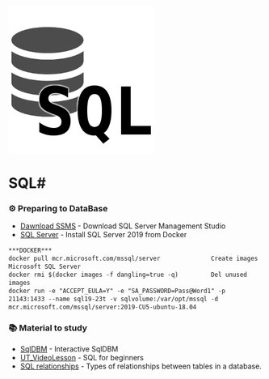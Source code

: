 ![Иллюстрация к проекту](https://github.com/Hamidalion/RepoPicture/blob/master/sql-logo.png)

# SQL#
### ⚙️ Preparing to DataBase
- [Dawnload SSMS](https://docs.microsoft.com/en-us/sql/ssms/download-sql-server-management-studio-ssms?view=sql-server-ver15) - Download SQL Server Management Studio
- [SQL Server](https://www.microsoft.com/en-us/sql-server/sql-server-downloads) - Install SQL Server 2019 from Docker
```
***DOCKER***
docker pull mcr.microsoft.com/mssql/server              Create images Microsoft SQL Server
docker rmi $(docker images -f dangling=true -q)         Del unused images
docker run -e "ACCEPT_EULA=Y" -e "SA_PASSWORD=Pass@Word1" -p 21143:1433 --name sql19-23t -v sqlvolume:/var/opt/mssql -d mcr.microsoft.com/mssql/server:2019-CU5-ubuntu-18.04
```

### 📚 Material to study
- [SqlDBM](https://app.sqldbm.com/SQLServer/Draft/) - Interactive SqlDBM
- [UT_VideoLesson](https://www.youtube.com/playlist?list=PL47zejIkBQvTJqvh9ZtNn01zwJ2lGXk-E) - SQL for beginners
- [SQL relationships](https://zametkinapolyah.ru/zametki-o-mysql/chast-3-2-vidy-svyazej-mezhdu-tablicami-v-baze-dannyx-svyazi-v-relyacionnyx-bazax-dannyx-otnosheniya-kortezhi-atributy.html) - Types of relationships between tables in a database.
